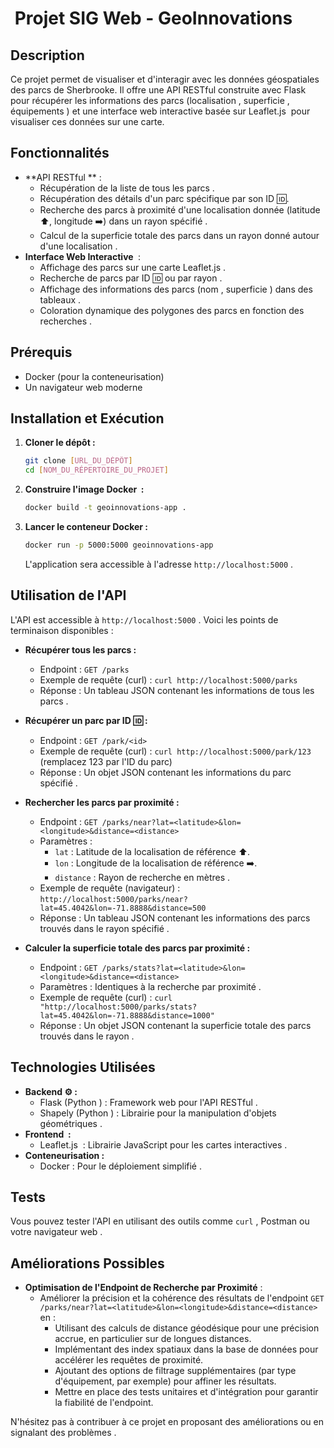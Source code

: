 # ️ Projet SIG Web - GeoInnovations ️

## Description

Ce projet permet de visualiser et d'interagir avec les données géospatiales des parcs de Sherbrooke. Il offre une API RESTful  construite avec Flask  pour récupérer les informations des parcs (localisation , superficie , équipements ️) et une interface web interactive basée sur Leaflet.js ️ pour visualiser ces données sur une carte.

## Fonctionnalités

* **API RESTful ** :
    * Récupération de la liste de tous les parcs .
    * Récupération des détails d'un parc spécifique par son ID 🆔.
    * Recherche des parcs à proximité d'une localisation donnée (latitude ⬆️, longitude ➡️) dans un rayon spécifié .
    * Calcul de la superficie totale des parcs dans un rayon donné autour d'une localisation .
* **Interface Web Interactive ️** :
    * Affichage des parcs sur une carte Leaflet.js .
    * Recherche de parcs par ID 🆔 ou par rayon .
    * Affichage des informations des parcs (nom , superficie ) dans des tableaux .
    * Coloration dynamique des polygones des parcs en fonction des recherches .

## Prérequis

* Docker  (pour la conteneurisation)
* Un navigateur web moderne 

## Installation et Exécution

1.  **Cloner le dépôt  :**

    ```bash
    git clone [URL_DU_DÉPÔT]
    cd [NOM_DU_RÉPERTOIRE_DU_PROJET]
    ```

2.  **Construire l'image Docker ️ :**

    ```bash
    docker build -t geoinnovations-app .
    ```

3.  **Lancer le conteneur Docker  :**

    ```bash
    docker run -p 5000:5000 geoinnovations-app
    ```

    L'application sera accessible à l'adresse `http://localhost:5000` .

## Utilisation de l'API

L'API est accessible à `http://localhost:5000` . Voici les points de terminaison disponibles :

* **Récupérer tous les parcs  :**

    * Endpoint : `GET /parks`
    * Exemple de requête (curl) : `curl http://localhost:5000/parks`
    * Réponse : Un tableau JSON contenant les informations de tous les parcs .

* **Récupérer un parc par ID 🆔 :**

    * Endpoint : `GET /park/<id>`
    * Exemple de requête (curl) : `curl http://localhost:5000/park/123` (remplacez 123 par l'ID du parc)
    * Réponse : Un objet JSON contenant les informations du parc spécifié .

* **Rechercher les parcs par proximité  :**

    * Endpoint : `GET /parks/near?lat=<latitude>&lon=<longitude>&distance=<distance>`
    * Paramètres :
        * `lat` : Latitude de la localisation de référence ⬆️.
        * `lon` : Longitude de la localisation de référence ➡️.
        * `distance` : Rayon de recherche en mètres .
    * Exemple de requête (navigateur) : `http://localhost:5000/parks/near?lat=45.4042&lon=-71.8888&distance=500`
    * Réponse : Un tableau JSON contenant les informations des parcs trouvés dans le rayon spécifié ️.

* **Calculer la superficie totale des parcs par proximité  :**

    * Endpoint : `GET /parks/stats?lat=<latitude>&lon=<longitude>&distance=<distance>`
    * Paramètres : Identiques à la recherche par proximité .
    * Exemple de requête (curl) : `curl "http://localhost:5000/parks/stats?lat=45.4042&lon=-71.8888&distance=1000"`
    * Réponse : Un objet JSON contenant la superficie totale des parcs trouvés dans le rayon .

## Technologies Utilisées

* **Backend ⚙️ :**
    * Flask (Python ) : Framework web pour l'API RESTful .
    * Shapely (Python ) : Librairie pour la manipulation d'objets géométriques .
* **Frontend ️ :**
    * Leaflet.js ️ : Librairie JavaScript pour les cartes interactives .
* **Conteneurisation  :**
    * Docker  : Pour le déploiement simplifié .

## Tests

Vous pouvez tester l'API en utilisant des outils comme `curl` , Postman  ou votre navigateur web .

## Améliorations Possibles

* **Optimisation de l'Endpoint de Recherche par Proximité** :
    * Améliorer la précision et la cohérence des résultats de l'endpoint `GET /parks/near?lat=<latitude>&lon=<longitude>&distance=<distance>` en :
        * Utilisant des calculs de distance géodésique pour une précision accrue, en particulier sur de longues distances.
        * Implémentant des index spatiaux dans la base de données pour accélérer les requêtes de proximité.
        * Ajoutant des options de filtrage supplémentaires (par type d'équipement, par exemple) pour affiner les résultats.
        * Mettre en place des tests unitaires et d'intégration pour garantir la fiabilité de l'endpoint.

N'hésitez pas à contribuer à ce projet en proposant des améliorations ou en signalant des problèmes .